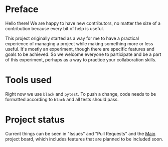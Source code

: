 # Preface
Hello there! We are happy to have new contributors, no matter the size of a contribution because every bit of help is useful.

This project originally started as a way for me to have a practical experience of managing a project while making something more or less useful. It's mostly an experiment, though there are specific features and goals to be achieved. So we welcome everyone to participate and be a part of this experiment, perhaps as a way to practice your collaboration skills.

# Tools used
Right now we use `black` and `pytest`. To push a change, code needs to be formatted according to `black` and all tests should pass.

# Project status
Current things can be seen in "Issues" and "Pull Requests" and the [Main](https://github.com/3starblaze/cellular-automata/projects/2) project board, which includes features that are planned to be included soon.
